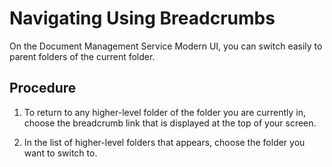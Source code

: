 <!-- loio345cf721911342678d8094058c7ba633 -->

# Navigating Using Breadcrumbs

On the Document Management Service Modern UI, you can switch easily to parent folders of the current folder.



<a name="loio345cf721911342678d8094058c7ba633__steps_ifb_mk5_bq"/>

## Procedure

1.  To return to any higher-level folder of the folder you are currently in, choose the breadcrumb link that is displayed at the top of your screen.

2.  In the list of higher-level folders that appears, choose the folder you want to switch to.


